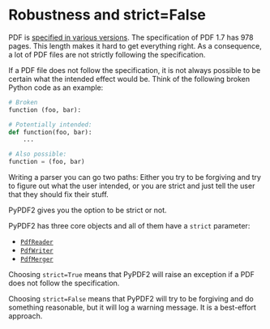 # Robustness and strict=False

PDF is [specified in various versions](https://www.pdfa.org/resource/pdf-specification-index/).
The specification of PDF 1.7 has 978 pages. This length makes it hard to get
everything right. As a consequence, a lot of PDF files are not strictly following the
specification.

If a PDF file does not follow the specification, it is not always possible to
be certain what the intended effect would be. Think of the following broken
Python code as an example:

```python
# Broken
function (foo, bar):

# Potentially intended:
def function(foo, bar):
    ...

# Also possible:
function = (foo, bar)
```

Writing a parser you can go two paths: Either you try to be forgiving and try
to figure out what the user intended, or you are strict and just tell the user
that they should fix their stuff.

PyPDF2 gives you the option to be strict or not.

PyPDF2 has three core objects and all of them have a `strict` parameter:

* [`PdfReader`](https://pypdf2.readthedocs.io/en/latest/modules/PdfReader.html)
* [`PdfWriter`](https://pypdf2.readthedocs.io/en/latest/modules/PdfWriter.html)
* [`PdfMerger`](https://pypdf2.readthedocs.io/en/latest/modules/PdfMerger.html)

Choosing `strict=True` means that PyPDF2 will raise an exception if a PDF does
not follow the specification.

Choosing `strict=False` means that PyPDF2 will try to be forgiving and do
something reasonable, but it will log a warning message. It is a best-effort
approach.
